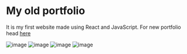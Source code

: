# My old portfolio
It is my first website made using React and JavaScript. 
For new portfolio head [here](https://github.com/lis531/Portfolio)

![image](https://github.com/lis531/oldPortfolio/assets/82408934/f9afa4da-1100-4e37-b098-1615d9457e62)
![image](https://github.com/lis531/oldPortfolio/assets/82408934/1cbca07d-fe1c-4d97-9382-34a2574aae00)
![image](https://github.com/lis531/oldPortfolio/assets/82408934/4fb88c85-c78e-478b-810a-19c162d4b1fc)
![image](https://github.com/lis531/oldPortfolio/assets/82408934/a5a407e7-340f-4648-bce5-f61d2c18671b)
